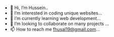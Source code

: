 - 👋 Hi, I’m Hussein..
- 👀 I’m interested in coding unique websites...
- 🌱 I’m currently learning web development...
- 💞️ I’m looking to collaborate on many projects ...
- 📫 How to reach me fhusal19@gmail.com...

<!---
Husse00/Husse00 is a ✨ special ✨ repository because its `README.md` (this file) appears on your GitHub profile.
You can click the Preview link to take a look at your changes.
--->
